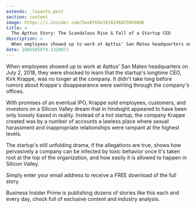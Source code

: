```yaml
--- 
extends: _layouts.post 
section: content 
image: https://i.insider.com/5ee0f69e19182460250b98d6 
title: > 
  The Apttus Story: The Scandalous Rise & Fall of a Startup CEO 
description: > 
  When employees showed up to work at Apttus' San Mateo headquarters on July 2, 2018, they were shocked to learn that the startup's longtime CEO, Kirk Krappe, was no longer at the company.It didn't take long before rumors about Krappe's disappearance were swirling through the company's offices.With promises of an eventual IPO, Krappe sold employees, customers, and investors on a Silicon Valley dream that in hindsight appeared to have been only loosely based in reality.Instead of a hot startup, the company Krappe created was by a number of accounts a lawless place where sexual harassment and inappropriate relationships were rampant at the highest levels.Business Insider Prime is publishing dozens of stories like this each and every day, chock full of exclusive content and industry analysis. 
date: 1602505874.1328971 
--- 
```

When employees showed up to work at Apttus' San Mateo headquarters on July 2, 2018, they were shocked to learn that the startup's longtime CEO, Kirk Krappe, was no longer at the company. It didn't take long before rumors about Krappe's disappearance were swirling through the company's offices.

With promises of an eventual IPO, Krappe sold employees, customers, and investors on a Silicon Valley dream that in hindsight appeared to have been only loosely based in reality. Instead of a hot startup, the company Krappe created was by a number of accounts a lawless place where sexual harassment and inappropriate relationships were rampant at the highest levels.

The startup's still unfolding drama, if the allegations are true, shows how pervasively a company can be infected by toxic behavior once it's taken root at the top of the organization, and how easily it is allowed to happen in Silicon Valley.

Simply enter your email address to receive a FREE download of the full story.

Business Insider Prime is publishing dozens of stories like this each and every day, chock full of exclusive content and industry analysis.